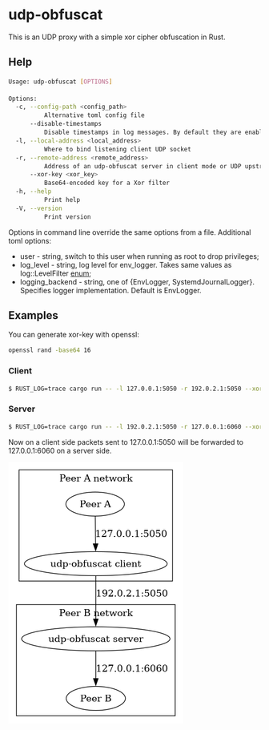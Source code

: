 # udp-obfuscat

This is an UDP proxy with a simple xor cipher obfuscation in Rust.

## Help

```bash
Usage: udp-obfuscat [OPTIONS]

Options:
  -c, --config-path <config_path>
          Alternative toml config file
      --disable-timestamps
          Disable timestamps in log messages. By default they are enabled
  -l, --local-address <local_address>
          Where to bind listening client UDP socket
  -r, --remote-address <remote_address>
          Address of an udp-obfuscat server in client mode or UDP upstream in server mode
      --xor-key <xor_key>
          Base64-encoded key for a Xor filter
  -h, --help
          Print help
  -V, --version
          Print version
```

Options in command line override the same options from a file. Additional toml options:

- user - string, switch to this user when running as root to drop privileges;
- log_level - string, log level for env_logger. Takes same values as
  log::LevelFilter
  [enum](https://docs.rs/log/0.4.20/log/enum.LevelFilter.html);
- logging_backend - string, one of {EnvLogger, SystemdJournalLogger}. Specifies
  logger implementation. Default is EnvLogger.

## Examples

You can generate xor-key with openssl:

```bash
openssl rand -base64 16
```

### Client

```bash
$ RUST_LOG=trace cargo run -- -l 127.0.0.1:5050 -r 192.0.2.1:5050 --xor-key aaaa
```

### Server

```bash
$ RUST_LOG=trace cargo run -- -l 192.0.2.1:5050 -r 127.0.0.1:6060 --xor-key aaaa
```

Now on a client side packets sent to 127.0.0.1:5050 will be forwarded to
127.0.0.1:6060 on a server side.

![Diagram](diagram.png)
